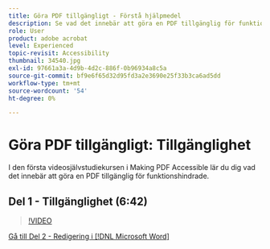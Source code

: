 ```yaml
---
title: Göra PDF tillgängligt - Förstå hjälpmedel
description: Se vad det innebär att göra en PDF tillgänglig för funktionshindrade
role: User
product: adobe acrobat
level: Experienced
topic-revisit: Accessibility
thumbnail: 34540.jpg
exl-id: 97661a3a-4d9b-4d2c-886f-0b96934a8c5a
source-git-commit: bf9e6f65d32d95fd3a2e3690e25f33b3ca6ad5dd
workflow-type: tm+mt
source-wordcount: '54'
ht-degree: 0%

---
```


# Göra PDF tillgängligt: Tillgänglighet

I den första videosjälvstudiekursen i Making PDF Accessible lär du dig vad det innebär att göra en PDF tillgänglig för funktionshindrade.

## Del 1 - Tillgänglighet (6:42)

>[!VIDEO](https://video.tv.adobe.com/v/34540?hidetitle=true)

[Gå till Del 2 - Redigering i [!DNL Microsoft Word]](authoring-in-word.md)